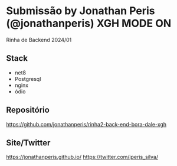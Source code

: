 ﻿# Submissão by Jonathan Peris (@jonathanperis) XGH MODE ON

Rinha de Backend 2024/01

## Stack

- net8
- Postgresql
- nginx
- ódio

## Repositório

https://github.com/jonathanperis/rinha2-back-end-bora-dale-xgh

## Site/Twitter

https://jonathanperis.github.io/
https://twitter.com/jperis_silva/